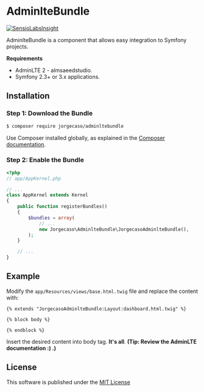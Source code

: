 AdminlteBundle
==============
[![SensioLabsInsight](https://insight.sensiolabs.com/projects/fb09259c-1e0e-4c6a-b069-ce6ac05c5518/big.png)](https://insight.sensiolabs.com/projects/fb09259c-1e0e-4c6a-b069-ce6ac05c5518)

AdminlteBundle is a component that allows easy integration to Symfony projects.

**Requirements**
  * AdminLTE 2 - almsaeedstudio.
  * Symfony 2.3+ or 3.x applications.
  
Installation
------------

### Step 1: Download the Bundle

```bash
$ composer require jorgecaso/adminltebundle
```

Use Composer installed globally, as explained in the [Composer documentation](https://getcomposer.org/doc/00-intro.md).

### Step 2: Enable the Bundle

```php
<?php
// app/AppKernel.php

// ...
class AppKernel extends Kernel
{
    public function registerBundles()
    {
        $bundles = array(
            // ...
            new Jorgecaso\AdminlteBundle\JorgecasoAdminlteBundle(),
        );
    }

    // ...
}
```

Example
-------

Modify the `app/Resources/views/base.html.twig` file and replace the content with:

```twig
{% extends "JorgecasoAdminlteBundle:Layout:dashboard.html.twig" %}

{% block body %}

{% endblock %}
```
Insert the desired content into body tag. **It's all**.
**(Tip: Review the AdminLTE documentation :) .)**

License
-------

This software is published under the [MIT License](LICENSE.md)
